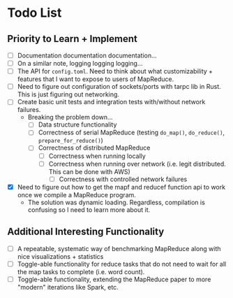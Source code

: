 # Todo List
## Priority to Learn + Implement
- [ ] Documentation documentation documentation...
- [ ] On a similar note, logging logging logging...
- [ ] The API for `config.toml`. Need to think about what customizability + features that I want to expose to users of MapReduce. 
- [ ] Need to figure out configuration of sockets/ports with tarpc lib in Rust. This is just figuring out networking.
- [ ] Create basic unit tests and integration tests with/without network failures. 
  - Breaking the problem down...
    - [ ] Data structure functionality
    - [ ] Correctness of serial MapReduce (testing `do_map()`, `do_reduce()`, `prepare_for_reduce()`)
    - [ ] Correctness of distributed MapReduce
      - [ ] Correctness when running locally
      - [ ] Correctness when running over network (i.e. legit distributed. This can be done with AWS)
        - [ ] Correctness with controlled network failures
- [X] Need to figure out how to get the mapf and reducef function api to work once we compile a MapReduce program.
  - The solution was dynamic loading. Regardless, compilation is confusing so I need to learn more about it.

## Additional Interesting Functionality
- [ ] A repeatable, systematic way of benchmarking MapReduce along with nice visualizations + statistics
- [ ] Toggle-able functionality for reduce tasks that do not need to wait for all the map tasks to complete (i.e. word count).
- [ ] Toggle-able functionality, extending the MapReduce paper to more "modern" iterations like Spark, etc.
